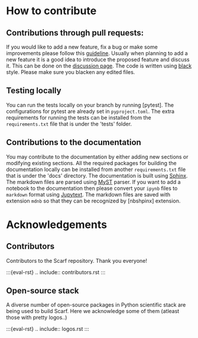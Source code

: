 # How to contribute

## Contributions through pull requests:
If you would like to add a new feature, fix a bug or make some improvements please
follow this [guideline]. Usually when planning to add a new feature it is a good
idea to introduce the proposed feature and discuss it. This can be done on the [discussion
page]. The code is written using [black] style. Please make sure you blacken any edited files. 

## Testing locally
You can run the tests locally on your branch by running [pytest]. The configurations
for pytest are already set in `pyproject.toml`. The extra requirements for running the
tests can be installed from the `requirements.txt` file that is under the 'tests' folder.

## Contributions to the documentation
You may contribute to the documentation by either adding new sections or modifying existing
sections. All the required packages for building the documentation locally can be installed
from another `requirements.txt` file that is under the 'docs' directory. The documentation is built
using [Sphinx]. The markdown files are parsed using [MyST] parser. If you want to add a notebook
to  the documentation then please convert your `ipynb` files to `markdown` format using [Jupytext].
The markdown files are saved with extension `mdnb` so that they can be recognized by [nbshpinx]
extension. 

# Acknowledgements

## Contributors
Contributors to the Scarf repository. Thank you everyone!

:::{eval-rst}
.. include:: contributors.rst
:::

## Open-source stack
A diverse number of open-source packages in Python scientific stack are being used to build Scarf.
Here we acknowledge some of them (atleast those with pretty logos..)

:::{eval-rst}
.. include:: logos.rst
:::

[guideline]: https://www.dataschool.io/how-to-contribute-on-github
[discussion page]: https://www.dataschool.io/how-to-contribute-on-github
[black]: https://black.readthedocs.io/en/stable
[Sphinx]: https://www.sphinx-doc.org
[MyST]: https://myst-parser.readthedocs.io/en/latest/index.html
[Jupytext]: https://jupytext.readthedocs.io/en/latest/index.html
[nbsphinx]: https://nbsphinx.readthedocs.io
